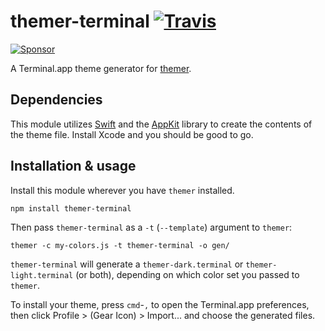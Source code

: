 # themer-terminal [![Travis](https://img.shields.io/travis/mjswensen/themer-terminal.svg)](https://travis-ci.org/mjswensen/themer-terminal)

[![Sponsor](https://app.codesponsor.io/embed/hHKoUkX4tpsdAzjvSfNXFb22/mjswensen/themer-terminal.svg)](https://app.codesponsor.io/link/hHKoUkX4tpsdAzjvSfNXFb22/mjswensen/themer-terminal)

A Terminal.app theme generator for [themer](https://github.com/mjswensen/themer).

## Dependencies

This module utilizes [Swift](https://swift.org/) and the [AppKit](https://developer.apple.com/reference/appkit) library to create the contents of the theme file. Install Xcode and you should be good to go.

## Installation & usage

Install this module wherever you have `themer` installed.

    npm install themer-terminal

Then pass `themer-terminal` as a `-t` (`--template`) argument to `themer`:

    themer -c my-colors.js -t themer-terminal -o gen/

`themer-terminal` will generate a `themer-dark.terminal` or `themer-light.terminal` (or both), depending on which color set you passed to `themer`.

To install your theme, press `cmd`-`,` to open the Terminal.app preferences, then click Profile > (Gear Icon) > Import... and choose the generated files.
